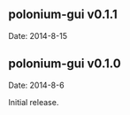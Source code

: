 
polonium-gui v0.1.1
------------------------------------------------------------------------------
Date: 2014-8-15










polonium-gui v0.1.0
------------------------------------------------------------------------------
Date: 2014-8-6

Initial release.
